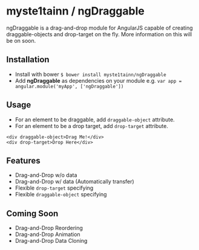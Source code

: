 # myste1tainn / ngDraggable
ngDraggable is a drag-and-drop module for AngularJS capable of creating 
draggable-objects and drop-target on the fly. More information on this will be on soon.

## Installation
- Install with bower `$ bower install myste1tainn/ngDraggable`
- Add **ngDraggable** as dependencies on your module e.g. 
`var app = angular.module('myApp', ['ngDraggable'])`

## Usage
- For an element to be draggable, add `draggable-object` attribute.
- For an element to be a drop target, add `drop-target` attribute.

```
<div draggable-object>Drag Me!</div>
<div drop-target>Drop Here</div>
```

## Features
- Drag-and-Drop w/o data
- Drag-and-Drop w/ data (Automatically transfer)
- Flexible `drop-target` specifying
- Flexible `draggable-object` specifying

## Coming Soon
- Drag-and-Drop Reordering
- Drag-and-Drop Animation
- Drag-and-Drop Data Cloning